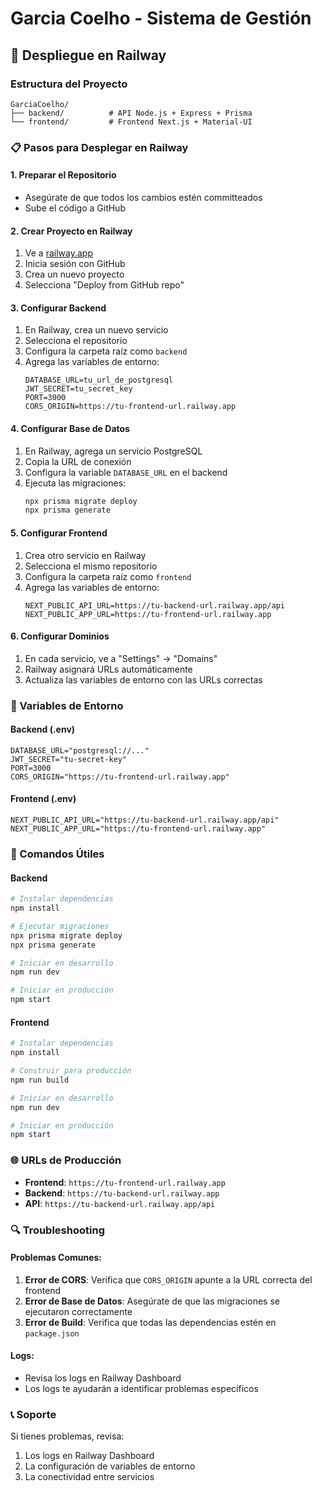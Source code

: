 # Garcia Coelho - Sistema de Gestión

## 🚀 Despliegue en Railway

### Estructura del Proyecto
```
GarciaCoelho/
├── backend/          # API Node.js + Express + Prisma
└── frontend/         # Frontend Next.js + Material-UI
```

### 📋 Pasos para Desplegar en Railway

#### 1. Preparar el Repositorio
- Asegúrate de que todos los cambios estén committeados
- Sube el código a GitHub

#### 2. Crear Proyecto en Railway
1. Ve a [railway.app](https://railway.app)
2. Inicia sesión con GitHub
3. Crea un nuevo proyecto
4. Selecciona "Deploy from GitHub repo"

#### 3. Configurar Backend
1. En Railway, crea un nuevo servicio
2. Selecciona el repositorio
3. Configura la carpeta raíz como `backend`
4. Agrega las variables de entorno:
   ```
   DATABASE_URL=tu_url_de_postgresql
   JWT_SECRET=tu_secret_key
   PORT=3000
   CORS_ORIGIN=https://tu-frontend-url.railway.app
   ```

#### 4. Configurar Base de Datos
1. En Railway, agrega un servicio PostgreSQL
2. Copia la URL de conexión
3. Configura la variable `DATABASE_URL` en el backend
4. Ejecuta las migraciones:
   ```bash
   npx prisma migrate deploy
   npx prisma generate
   ```

#### 5. Configurar Frontend
1. Crea otro servicio en Railway
2. Selecciona el mismo repositorio
3. Configura la carpeta raíz como `frontend`
4. Agrega las variables de entorno:
   ```
   NEXT_PUBLIC_API_URL=https://tu-backend-url.railway.app/api
   NEXT_PUBLIC_APP_URL=https://tu-frontend-url.railway.app
   ```

#### 6. Configurar Dominios
1. En cada servicio, ve a "Settings" → "Domains"
2. Railway asignará URLs automáticamente
3. Actualiza las variables de entorno con las URLs correctas

### 🔧 Variables de Entorno

#### Backend (.env)
```env
DATABASE_URL="postgresql://..."
JWT_SECRET="tu-secret-key"
PORT=3000
CORS_ORIGIN="https://tu-frontend-url.railway.app"
```

#### Frontend (.env)
```env
NEXT_PUBLIC_API_URL="https://tu-backend-url.railway.app/api"
NEXT_PUBLIC_APP_URL="https://tu-frontend-url.railway.app"
```

### 📝 Comandos Útiles

#### Backend
```bash
# Instalar dependencias
npm install

# Ejecutar migraciones
npx prisma migrate deploy
npx prisma generate

# Iniciar en desarrollo
npm run dev

# Iniciar en producción
npm start
```

#### Frontend
```bash
# Instalar dependencias
npm install

# Construir para producción
npm run build

# Iniciar en desarrollo
npm run dev

# Iniciar en producción
npm start
```

### 🌐 URLs de Producción
- **Frontend**: `https://tu-frontend-url.railway.app`
- **Backend**: `https://tu-backend-url.railway.app`
- **API**: `https://tu-backend-url.railway.app/api`

### 🔍 Troubleshooting

#### Problemas Comunes:
1. **Error de CORS**: Verifica que `CORS_ORIGIN` apunte a la URL correcta del frontend
2. **Error de Base de Datos**: Asegúrate de que las migraciones se ejecutaron correctamente
3. **Error de Build**: Verifica que todas las dependencias estén en `package.json`

#### Logs:
- Revisa los logs en Railway Dashboard
- Los logs te ayudarán a identificar problemas específicos

### 📞 Soporte
Si tienes problemas, revisa:
1. Los logs en Railway Dashboard
2. La configuración de variables de entorno
3. La conectividad entre servicios 